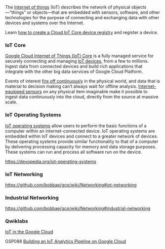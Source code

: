 

The [Internet of things](https://en.wikipedia.org/wiki/Internet_of_things) (IoT) describes the network of physical objects—“things” or objects—that are embedded with sensors, software, and other technologies for the purpose of connecting and exchanging data with other devices and systems over the Internet.

Learn [how to create a Cloud IoT Core device registry](https://www.youtube.com/watch?v=iRZzqpvARbc ) and register a device. 



### IoT Core

[Google Cloud Internet of Things (IoT) Core](https://cloud.google.com/iot/docs  ) is a fully managed service for securely connecting and managing [IoT devices](https://cloud.google.com/solutions/iot/kit ), from a few to millions. Ingest data from connected devices and build rich applications that integrate with the other big data services of Google Cloud Platform.

Events of interest [fire off continuously](https://www.youtube.com/watch?v=51bq_Yhuof4 ) in the physical world, and data that is material to decision making can’t always wait for offline analysis. [Internet-equipped sensors](https://cloud.google.com/community/tutorials/monitoring-iot-data-grafana ) on any physical item imaginable make it possible to ingest data continuously into the cloud, directly from the source at massive scale. 

### IoT Operating Systems

[IoT operating systems](https://www.g2.com/categories/iot-operating-systems
) allow users to perform the basic functions of a computer within an internet-connected device. IoT operating systems are embedded within IoT devices and connect to a greater network of devices. These operating systems provide similar functionality to that of a computer by delivering processing capacity for memory and data storage purposes. These systems can run and process all software run on the device. 


https://devopedia.org/iot-operating-systems

### IoT Networking

https://github.com/bobbae/gcp/wiki/Networking#iot-networking


### Industrial Networking

https://github.com/bobbae/gcp/wiki/Networking#industrial-networking


### Qwiklabs



[IoT in the Google Cloud](https://www.qwiklabs.com/quests/49?catalog_rank=%7B%22rank%22%3A1%2C%22num_filters%22%3A1%2C%22has_search%22%3Atrue%7D&search_id=7467733)


GSP088
[Building an IoT Analytics Pipeline on Google Cloud](
https://google.qwiklabs.com/focuses/605?parent=catalog)
